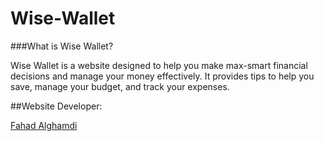 # Wise-Wallet

###What is Wise Wallet?

Wise Wallet is a website designed to help you make max-smart financial decisions and manage your money effectively. It provides tips to help you save, manage your budget, and track your expenses.

##Website Developer:

<a href="https://github.com/fahadssgg">Fahad Alghamdi</a>
